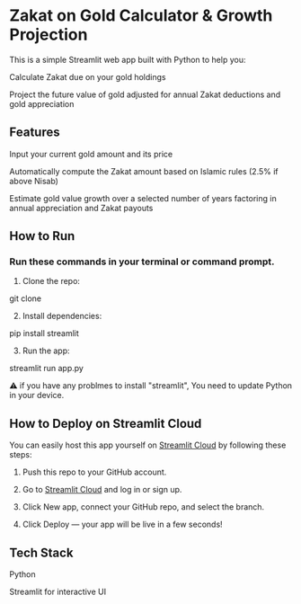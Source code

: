 # Zakat on Gold Calculator & Growth Projection
This is a simple Streamlit web app built with Python to help you:

Calculate Zakat due on your gold holdings

Project the future value of gold adjusted for annual Zakat deductions and gold appreciation

## Features
Input your current gold amount and its price

Automatically compute the Zakat amount based on Islamic rules (2.5% if above Nisab)

Estimate gold value growth over a selected number of years factoring in annual appreciation and Zakat payouts

## How to Run

### Run these commands in your terminal or command prompt.

1. Clone the repo:

  git clone <repo-url>

2. Install dependencies:

  pip install streamlit

3. Run the app:

  streamlit run app.py

:warning:	if you have any problmes to install "streamlit", You need to update Python in your device.


## How to Deploy on Streamlit Cloud

You can easily host this app yourself on [Streamlit Cloud](https://streamlit.io/cloud) 
by following these steps:

1. Push this repo to your GitHub account.

2. Go to [Streamlit Cloud](https://streamlit.io/cloud) and log in or sign up.

3. Click New app, connect your GitHub repo, and select the branch.

4. Click Deploy — your app will be live in a few seconds!



## Tech Stack

Python

Streamlit for interactive UI



